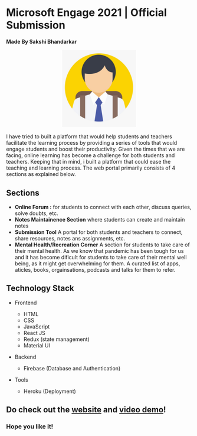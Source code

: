 # Microsoft Engage 2021 | Official Submission 
<b>Made By Sakshi Bhandarkar</b>

<p align="center">
    <img src="./logo_engage.jpeg" alt="Logo" width="200">
  </a>

I have tried to built a platform that would help students and teachers facilitate the learning process by providing a series of tools that would engage students and boost their productivity. Given the times that we are facing, online learning has become a challenge for both students and teachers. Keeping that in mind, i built a platform that could ease the teaching and learning process.
The web portal primarily consists of 4 sections as explained below.

## Sections
* <b>Online Forum :</b> for students to connect with each other, discuss queries, solve doubts, etc.
* <b>Notes Maintainence Section</b> where students can create and maintain notes
* <b>Submission Tool</b> A portal for both students and teachers to connect, share resources, notes ans assignments, etc.
* <b>Mental Health/Recreation Corner</b> A section for students to take care of their mental health. As we know that pandemic has been tough for us and it has become dificult for students to take care of their mental well being, as it might get overwhelming for them. A curated list of apps, aticles, books, orgainsations, podcasts and talks for them to refer.


## Technology Stack


- Frontend
  - HTML
  - CSS
  - JavaScript
  - React JS
  - Redux (state management)
  - Material UI
  
- Backend
  - Firebase (Database and Authentication)

- Tools
  - Heroku (Deployment)

<h2> Do check out the <a href="https://engage-submission-tool.herokuapp.com">website</a> and <a href="https://youtu.be/FTIn0C351SM">video demo</a>!</h2>

### Hope you like it!



